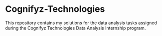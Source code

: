 # Cognifyz-Technologies
This repository contains my solutions for the data analysis tasks assigned during the Cognifyz Technologies Data Analysis Internship program.
